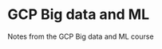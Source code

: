 # GCP Big data and ML 
Notes from the GCP Big data and ML course

<!--stackedit_data:
eyJoaXN0b3J5IjpbMTkzNzY5MDIxMl19
-->